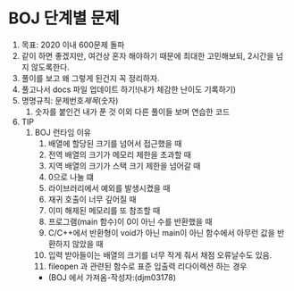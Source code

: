 # BOJ 단계별 문제

1. 목표: 2020 이내 600문제 돌파
1. 같이 하면 좋겠지만, 여건상 혼자 해야하기 때문에 최대한 고민해보되, 2시간을 넘지 않도록한다.
1. 풀이를 보고 왜 그렇게 된건지 꼭 정리하자.
1. 풀고나서 docs 파일 업데이트 하기!(내가 체감한 난이도 기록하기)
1. 명명규칙: 문제번호*제목*(숫자)
    1. 숫자를 붙인건 내가 푼 것 이외 다른 풀이들 보며 연습한 코드
1. TIP
    1. BOJ 런타임 이유 
        1. 배열에 할당된 크기를 넘어서 접근했을 때
        2. 전역 배열의 크기가 메모리 제한을 초과할 때
        3. 지역 배열의 크기가 스택 크기 제한을 넘어갈 때
        4. 0으로 나눌 떄
        5. 라이브러리에서 예외를 발생시켰을 때
        6. 재귀 호출이 너무 깊어질 때
        7. 이미 해제된 메모리를 또 참조할 때
        8. 프로그램(main 함수)이 0이 아닌 수를 반환했을 때
        9. C/C++에서 반환형이 void가 아닌 main이 아닌 함수에서 아무런 값을 반환하지 않았을 때
        10. 입력 받아들이는 배열의 크기를 너무 작게 줘서 채점 오류날수도 있음.
        11. fileopen 과 관련된 함수로 표준 입출력 리다이렉션 하는 경우
        - (BOJ 에서 가져옴-작성자:(djm03178)
